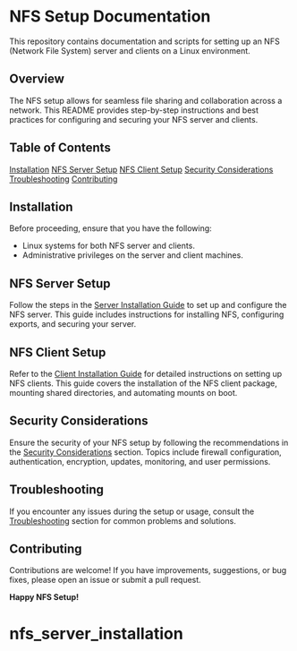# NFS Setup Documentation

This repository contains documentation and scripts for setting up an NFS (Network File System) server and clients on a Linux environment.

## Overview

The NFS setup allows for seamless file sharing and collaboration across a network. This README provides step-by-step instructions and best practices for configuring and securing your NFS server and clients.

## Table of Contents

 [Installation](#installation.md)
 [NFS Server Setup](#setup_script_server.sh)
 [NFS Client Setup](#client_set-up.md)
 [Security Considerations](#security-consideration.md)
 [Troubleshooting](#troubleshooting.md)
 [Contributing](#contributing)

##  Installation

Before proceeding, ensure that you have the following:

- Linux systems for both NFS server and clients.
- Administrative privileges on the server and client machines.

##  NFS Server Setup

Follow the steps in the [Server Installation Guide](setup_script_server.sh/configuration.md ) to set up and configure the NFS server. This guide includes instructions for installing NFS, configuring exports, and securing your server.

##  NFS Client Setup

Refer to the [Client Installation Guide](configuration.md/client-setup.md) for detailed instructions on setting up NFS clients. This guide covers the installation of the NFS client package, mounting shared directories, and automating mounts on boot.

##  Security Considerations

Ensure the security of your NFS setup by following the recommendations in the [Security Considerations](security_consideration.md) section. Topics include firewall configuration, authentication, encryption, updates, monitoring, and user permissions.

##  Troubleshooting

If you encounter any issues during the setup or usage, consult the [Troubleshooting](troubleshooting.md) section for common problems and solutions.

##  Contributing

Contributions are welcome! If you have improvements, suggestions, or bug fixes, please open an issue or submit a pull request.


**Happy NFS Setup!**
# nfs_server_installation
